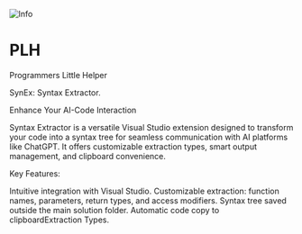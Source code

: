 ![Info]([https://user-images.githubusercontent.com/6715232/236376038-fde22256-4317-4223-b3f3-987b3f546aca.png](https://github.com/jojomondag/PLH/blob/main/Images/Image1.png))
# PLH
Programmers Little Helper

SynEx: 
Syntax Extractor.

Enhance Your AI-Code Interaction

Syntax Extractor is a versatile Visual Studio extension designed to transform your code into a syntax tree for seamless communication with AI platforms like ChatGPT. It offers customizable extraction types, smart output management, and clipboard convenience.

Key Features:

Intuitive integration with Visual Studio.
Customizable extraction: function names, parameters, return types, and access modifiers.
Syntax tree saved outside the main solution folder.
Automatic code copy to clipboardExtraction Types.
